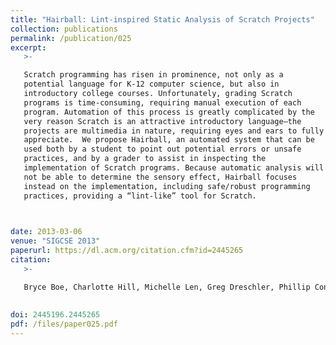 ```yaml
---
title: "Hairball: Lint-inspired Static Analysis of Scratch Projects"
collection: publications
permalink: /publication/025
excerpt:
   >-   

   Scratch programming has risen in prominence, not only as a
   potential language for K-12 computer science, but also in
   introductory college courses. Unfortunately, grading Scratch
   programs is time-consuming, requiring manual execution of each
   program. Automation of this process is greatly complicated by the
   very reason Scratch is an attractive introductory language—the
   projects are multimedia in nature, requiring eyes and ears to fully
   appreciate.  We propose Hairball, an automated system that can be
   used both by a student to point out potential errors or unsafe
   practices, and by a grader to assist in inspecting the
   implementation of Scratch programs. Because automatic analysis will
   not be able to determine the sensory effect, Hairball focuses
   instead on the implementation, including safe/robust programming
   practices, providing a “lint-like” tool for Scratch.


   
date: 2013-03-06
venue: "SIGCSE 2013"
paperurl: https://dl.acm.org/citation.cfm?id=2445265
citation:
   >-

   Bryce Boe, Charlotte Hill, Michelle Len, Greg Dreschler, Phillip Conrad, and Diana Franklin. 2013. Hairball: lint-inspired static analysis of scratch projects. In Proceeding of the 44th ACM technical symposium on Computer science education (SIGCSE '13). ACM, New York, NY, USA, 215-220.
   
   
doi: 2445196.2445265
pdf: /files/paper025.pdf
---
```


